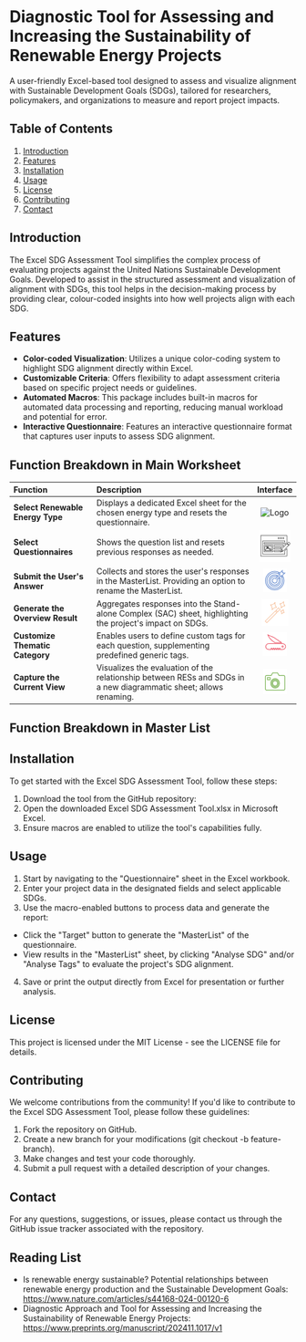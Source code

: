 # Diagnostic Tool for Assessing and Increasing the Sustainability of Renewable Energy Projects
A user-friendly Excel-based tool designed to assess and visualize alignment with Sustainable Development Goals (SDGs), tailored for researchers, policymakers, and organizations to measure and report project impacts.

## Table of Contents
1. [Introduction](#introduction)
2. [Features](#features)
3. [Installation](#installation)
4. [Usage](#usage)
5. [License](#license)
6. [Contributing](#contributing)
7. [Contact](#contact)

## Introduction
The Excel SDG Assessment Tool simplifies the complex process of evaluating projects against the United Nations Sustainable Development Goals. Developed to assist in the structured assessment and visualization of alignment with SDGs, this tool helps in the decision-making process by providing clear, colour-coded insights into how well projects align with each SDG.

## Features
- **Color-coded Visualization**: Utilizes a unique color-coding system to highlight SDG alignment directly within Excel.
- **Customizable Criteria**: Offers flexibility to adapt assessment criteria based on specific project needs or guidelines.
- **Automated Macros**: This package includes built-in macros for automated data processing and reporting, reducing manual workload and potential for error.
- **Interactive Questionnaire**: Features an interactive questionnaire format that captures user inputs to assess SDG alignment.

## Function Breakdown in Main Worksheet
| Function                              | Description                                                                                                          | Interface               |
|:---------------------------------------------|:---------------------------------------------------------------------------------------------------------------------|:-----------------------:|
| **Select Renewable Energy Type**      | Displays a dedicated Excel sheet for the chosen energy type and resets the questionnaire.                             | ![Logo](![Logo](images/Logo_1.png))       |
| **Select Questionnaires**             | Shows the question list and resets previous responses as needed.                                                     | ![Logo](Logo_2.png)       |
| **Submit the User's Answer**          | Collects and stores the user's responses in the MasterList. Providing an option to rename the MasterList.           | ![Logo](Logo_3.png)       |
| **Generate the Overview Result**      | Aggregates responses into the Stand-alone Complex (SAC) sheet, highlighting the project's impact on SDGs.           | ![Logo](Logo_4.png)       |
| **Customize Thematic Category**       | Enables users to define custom tags for each question, supplementing predefined generic tags.                        | ![Logo](Logo_5.png)       |
| **Capture the Current View**          | Visualizes the evaluation of the relationship between RESs and SDGs in a new diagrammatic sheet; allows renaming.    | ![Logo](Logo_6.png)       |

## Function Breakdown in Master List

## Installation
To get started with the Excel SDG Assessment Tool, follow these steps:
1. Download the tool from the GitHub repository:
2. Open the downloaded Excel SDG Assessment Tool.xlsx in Microsoft Excel.
3. Ensure macros are enabled to utilize the tool's capabilities fully.

## Usage 
1. Start by navigating to the "Questionnaire" sheet in the Excel workbook.
2. Enter your project data in the designated fields and select applicable SDGs.
3. Use the macro-enabled buttons to process data and generate the report:
 - Click the "Target" button to generate the "MasterList" of the questionnaire.
 - View results in the "MasterList" sheet, by clicking "Analyse SDG" and/or "Analyse Tags" to evaluate the project's SDG alignment.
4. Save or print the output directly from Excel for presentation or further analysis.

## License
This project is licensed under the MIT License - see the LICENSE file for details.

## Contributing
We welcome contributions from the community! If you'd like to contribute to the Excel SDG Assessment Tool, please follow these guidelines:

1. Fork the repository on GitHub.
2. Create a new branch for your modifications (git checkout -b feature-branch).
3. Make changes and test your code thoroughly.
4. Submit a pull request with a detailed description of your changes.

## Contact
For any questions, suggestions, or issues, please contact us through the GitHub issue tracker associated with the repository.

## Reading List
- Is renewable energy sustainable? Potential relationships between renewable energy production and the Sustainable Development Goals: https://www.nature.com/articles/s44168-024-00120-6
- Diagnostic Approach and Tool for Assessing and Increasing the Sustainability of Renewable Energy Projects: https://www.preprints.org/manuscript/202411.1017/v1

